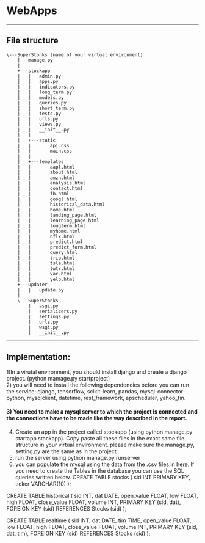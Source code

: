 # WebApps
------------------------------
## File structure
```
\---SuperStonks (name of your virtual environment)
    |   manage.py
    |   
    +---stockapp
    |   |   admin.py
    |   |   apps.py
    |   |   indicators.py
    |   |   long_term.py
    |   |   models.py
    |   |   queries.py
    |   |   short_term.py
    |   |   tests.py
    |   |   urls.py
    |   |   views.py
    |   |   __init__.py
    |   |   
    |   +---static
    |   |       api.css
    |   |       main.css
    |   |          
    |   +---templates
    |   |       aapl.html
    |   |       about.html
    |   |       amzn.html
    |   |       analysis.html
    |   |       contact.html
    |   |       fb.html
    |   |       googl.html
    |   |       historical_data.html
    |   |       home.html
    |   |       landing_page.html
    |   |       learning_page.html
    |   |       longterm.html
    |   |       myhome.html
    |   |       nflx.html
    |   |       predict.html
    |   |       predict_form.html
    |   |       query.html
    |   |       trip.html
    |   |       tsla.html
    |   |       twtr.html
    |   |       vac.html
    |   |       yelp.html
    +---updater
    |   |   update.py            
    |           
    \---SuperStonks
        |   asgi.py
        |   serializers.py
        |   settings.py
        |   urls.py
        |   wsgi.py
        |   __init__.py
```
-------------------------------
## Implementation:
1)In a virutal environment, you should install django and create a django project. (python mamage.py startproject) <br />
2) you will need to install the following dependencies before you can run the service: django, tensorflow, scikit-learn, pandas, mysql-connector-python,
mysqlclient, datetime, rest_framework, apscheduler, yahoo_fin.<br />
#### 3) You need to make a mysql server to which the project is connected and the connections have to be made like the way described in the report.<br />
4) Create an app in the project called stockapp (using python manage.py startapp stockapp). Copy paste all these files in the exact same file structure in your virtual environment. please make sure the manage.py, setting.py are the same as in the project<br />
5) run the server using python manage.py runserver
6) you can populate the mysql using the data from the .csv files in here. If you need to create the Tables in the database you can use the SQL queries written below.
CREATE TABLE stocks (
sid INT PRIMARY KEY,
ticker VARCHAR(10)
);

CREATE TABLE historical (
sid INT,
dat DATE,
open_value FLOAT,
low FLOAT,
high FLOAT,
close_value FLOAT,
volume INT,
PRIMARY KEY (sid, dat),
FOREIGN KEY (sid) REFERENCES Stocks (sid)
);

CREATE TABLE realtime (
sid INT,
dat DATE,
tim TIME,
open_value FLOAT,
low FLOAT,
high FLOAT,
close_value FLOAT,
volume INT,
PRIMARY KEY (sid, dat, tim),
FOREIGN KEY (sid) REFERENCES Stocks (sid)
);
